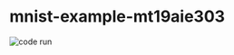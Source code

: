 # mnist-example-mt19aie303

![code run](https://user-images.githubusercontent.com/67168573/131956180-bdd6bd33-ed7e-4cc3-b709-b30ae564ac7d.png)
